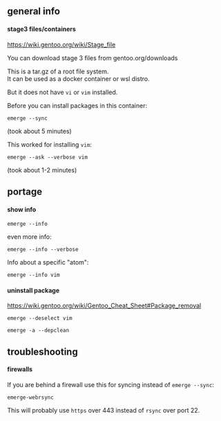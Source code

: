 ## general info

#### stage3 files/containers

https://wiki.gentoo.org/wiki/Stage_file

You can download stage 3 files from gentoo.org/downloads

This is a tar.gz of a root file system.\
It can be used as a docker container or wsl distro.

But it does not have `vi` or `vim` installed.

Before you can install packages in this container:
```
emerge --sync
```
(took about 5 minutes)

This worked for installing `vim`:
```
emerge --ask --verbose vim
```
(took about 1-2 minutes)

## portage

#### show info

```
emerge --info
```

even more info:
```
emerge --info --verbose
```

Info about a specific "atom":
```
emerge --info vim
```

#### uninstall package

https://wiki.gentoo.org/wiki/Gentoo_Cheat_Sheet#Package_removal

```
emerge --deselect vim
```

```
emerge -a --depclean
```

## troubleshooting

#### firewalls

If you are behind a firewall use this for syncing instead of `emerge --sync`:
```
emerge-webrsync
```

This will probably use `https` over 443 instead of `rsync` over port 22.
